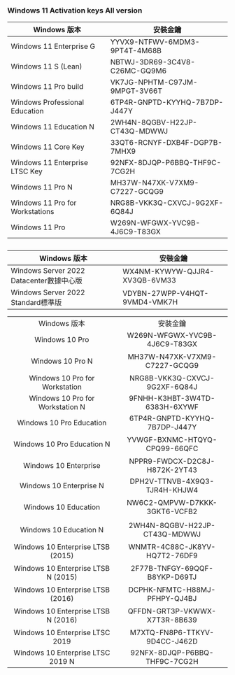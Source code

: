 </p><h3>Windows 11 Activation keys All version</h3><table id="tablepress-12" class="tablepress tablepress-id-12"><thead><tr class="row-1"><th class="column-1">Windows 版本 </th><th class="column-2">安裝金鑰</th></tr></thead><tbody><tr class="row-2"><td class="column-1">Windows 11 Enterprise G</td><td class="column-2"> YYVX9-NTFWV-6MDM3-9PT4T-4M68B</td></tr><tr class="row-3"><td class="column-1">Windows 11 S (Lean)</td><td class="column-2">NBTWJ-3DR69-3C4V8-C26MC-GQ9M6</td></tr><tr class="row-4"><td class="column-1">Windows 11 Pro build</td><td class="column-2">VK7JG-NPHTM-C97JM-9MPGT-3V66T</td></tr><tr class="row-5"><td class="column-1">Windows Professional Education</td><td class="column-2">6TP4R-GNPTD-KYYHQ-7B7DP-J447Y</td></tr><tr class="row-6"><td class="column-1">Windows 11 Education N</td><td class="column-2"> 2WH4N-8QGBV-H22JP-CT43Q-MDWWJ</td></tr><tr class="row-7"><td class="column-1">Windows 11 Core Key</td><td class="column-2">33QT6-RCNYF-DXB4F-DGP7B-7MHX9</td></tr><tr class="row-8"><td class="column-1">Windows 11 Enterprise LTSC Key</td><td class="column-2">92NFX-8DJQP-P6BBQ-THF9C-7CG2H</td></tr><tr class="row-9"><td class="column-1">Windows 11 Pro N</td><td class="column-2">MH37W-N47XK-V7XM9-C7227-GCQG9</td></tr><tr class="row-10"><td class="column-1">Windows 11 Pro for Workstations</td><td class="column-2">NRG8B-VKK3Q-CXVCJ-9G2XF-6Q84J</td></tr><tr class="row-11"><td class="column-1">Windows 11 Pro </td><td class="column-2">W269N-WFGWX-YVC9B-4J6C9-T83GX</td></tr></tbody></table>

<table class="table">
<caption class="visually-hidden"></caption>
<thead>
<tr>
<th>Windows 版本 </th>
<th>安裝金鑰</th>
</tr>
</thead>
<tbody>
<tr>
<td>Windows Server 2022 Datacenter數據中心版</td>
<td>WX4NM-KYWYW-QJJR4-XV3QB-6VM33</td>
</tr>
<tr>
<td>Windows Server 2022 Standard標準版</td>
<td>VDYBN-27WPP-V4HQT-9VMD4-VMK7H</td>
</tr>
</tbody>
</table>
</div>
<p><span id="ezoic-pub-ad-placeholder-147" class="ezoic-adpicker-ad"></span></p>          <nav class="pagination group">
</nav><!--/.pagination-->
</div>



<table style="height: 1092px;">
<tbody>
<tr style="height: 26px;">
<td style="text-align: center; width: 276px; height: 26px;">Windows 版本</td>
<td style="text-align: center; width: 68px; height: 26px;">安裝金鑰</td>

</tr>
<tr style="height: 26px;">
<td style="text-align: center; width: 276px; height: 26px;">Windows 10 Pro</td>
<td style="text-align: center; width: 288px; height: 26px;">W269N-WFGWX-YVC9B-4J6C9-T83GX</td>
</tr>
<tr style="height: 52px;">
<td style="text-align: center; width: 276px; height: 52px;">Windows 10 Pro N</td>
<td style="text-align: center; width: 288px; height: 52px;">MH37W-N47XK-V7XM9-C7227-GCQG9</td>
</tr>
<tr style="height: 26px;">
<td style="text-align: center; width: 276px; height: 26px;">Windows 10 Pro for Workstation</td>
<td style="text-align: center; width: 288px; height: 26px;">NRG8B-VKK3Q-CXVCJ-9G2XF-6Q84J</td>
</tr>
<tr style="height: 26px;">
<td style="text-align: center; width: 276px; height: 26px;">Windows 10 Pro for Workstation N</td>
<td style="text-align: center; width: 288px; height: 26px;">9FNHH-K3HBT-3W4TD-6383H-6XYWF</td>
</tr>
<tr style="height: 26px;">
<td style="text-align: center; width: 276px; height: 26px;">Windows 10 Pro Education</td>
<td style="text-align: center; width: 288px; height: 26px;">6TP4R-GNPTD-KYYHQ-7B7DP-J447Y</td>
</tr>
<tr style="height: 52px;">
<td style="text-align: center; width: 276px; height: 52px;">Windows 10 Pro Education N</td>
<td style="text-align: center; width: 288px; height: 52px;">YVWGF-BXNMC-HTQYQ-CPQ99-66QFC</td>
</tr>
<tr style="height: 26px;">
<td style="text-align: center; width: 276px; height: 26px;">Windows 10 Enterprise</td>
<td style="text-align: center; width: 288px; height: 26px;">NPPR9-FWDCX-D2C8J-H872K-2YT43</td>
</tr>
<tr style="height: 26px;">
<td style="text-align: center; width: 276px; height: 26px;">Windows 10 Enterprise N</td>
<td style="text-align: center; width: 288px; height: 26px;">DPH2V-TTNVB-4X9Q3-TJR4H-KHJW4</td>
</tr>
<tr style="height: 52px;">
<td style="text-align: center; width: 276px; height: 52px;">Windows 10 Education</td>
<td style="text-align: center; width: 288px; height: 52px;">NW6C2-QMPVW-D7KKK-3GKT6-VCFB2</td>
</tr>
<tr style="height: 52px;">
<td style="text-align: center; width: 276px; height: 52px;">Windows 10 Education N</td>
<td style="text-align: center; width: 288px; height: 52px;">2WH4N-8QGBV-H22JP-CT43Q-MDWWJ</td>
</tr>
<tr style="height: 26px;">
<td style="text-align: center; width: 276px; height: 26px;">Windows 10 Enterprise LTSB (2015)</td>
<td style="text-align: center; width: 288px; height: 26px;">WNMTR-4C88C-JK8YV-HQ7T2-76DF9</td>
</tr>
<tr style="height: 52px;">
<td style="text-align: center; width: 276px; height: 52px;">Windows 10 Enterprise LTSB N (2015)</td>
<td style="text-align: center; width: 288px; height: 52px;">2F77B-TNFGY-69QQF-B8YKP-D69TJ</td>
</tr>
<tr style="height: 26px;">
<td style="text-align: center; width: 276px; height: 26px;">Windows 10 Enterprise LTSB (2016)</td>
<td style="text-align: center; width: 288px; height: 26px;">DCPHK-NFMTC-H88MJ-PFHPY-QJ4BJ</td>
</tr>
<tr style="height: 52px;">
<td style="text-align: center; width: 276px; height: 52px;">Windows 10 Enterprise LTSB N (2016)</td>
<td style="text-align: center; width: 288px; height: 52px;">QFFDN-GRT3P-VKWWX-X7T3R-8B639</td>
</tr>
<tr style="height: 26px;">
<td style="text-align: center; width: 276px; height: 26px;">Windows 10 Enterprise LTSC 2019</td>
<td style="text-align: center; width: 288px; height: 26px;">M7XTQ-FN8P6-TTKYV-9D4CC-J462D</td>
</tr>
<tr>
<td style="text-align: center; width: 276px;">Windows 10 Enterprise LTSC 2019 N</td>
<td style="text-align: center; width: 288px;">92NFX-8DJQP-P6BBQ-THF9C-7CG2H</td>

</tr>














